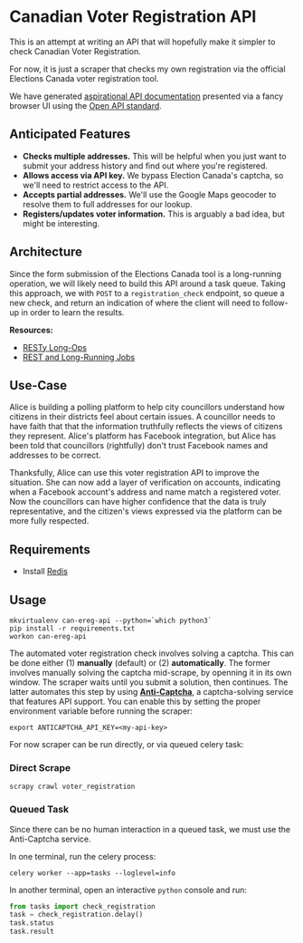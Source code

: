 # Canadian Voter Registration API

This is an attempt at writing an API that will hopefully make it
simpler to check Canadian Voter Registration.

For now, it is just a scraper that checks my own registration via the
official Elections Canada voter registration tool.

We have generated [aspirational API
documentation](http://petstore.swagger.io/?url=https://raw.githubusercontent.com/patcon/can-ereg-api/master/spec/swagger.json)
presented via a fancy browser UI using the [Open API
standard](https://www.openapis.org/).

## Anticipated Features

* **Checks multiple addresses.** This will be helpful when you just want to
  submit your address history and find out where you're registered.
* **Allows access via API key.** We bypass Election Canada's captcha, so we'll
  need to restrict access to the API.
* **Accepts partial addresses.** We'll use the Google Maps geocoder to
  resolve them to full addresses for our lookup.
* **Registers/updates voter information.** This is arguably a bad idea,
  but might be interesting.

## Architecture

Since the form submission of the Elections Canada tool is a long-running
operation, we will likely need to build this API around a task queue.
Taking this approach, we with `POST` to a `registration_check` endpoint,
so queue a new check, and return an indication of where the client will
need to follow-up in order to learn the results.

**Resources:**

* [RESTy Long-Ops](http://billhiggins.us/blog/2011/04/27/resty-long-ops/)
* [REST and Long-Running Jobs](http://farazdagi.com/blog/2014/rest-long-running-jobs/)

## Use-Case

Alice is building a polling platform to help city councillors understand
how citizens in their districts feel about certain issues. A councillor
needs to have faith that that the information truthfully reflects the
views of citizens they represent. Alice's platform has Facebook
integration, but Alice has been told that councillors (rightfully) don't
trust Facebook names and addresses to be correct.

Thanksfully, Alice can use this voter registration API to improve the
situation. She can now add a layer of verification on accounts,
indicating when a Facebook account's address and name match a registered
voter. Now the councillors can have higher confidence that the data is
truly representative, and the citizen's views expressed via the platform
can be more fully respected.

## Requirements

* Install [Redis](http://redis.io/topics/quickstart)

## Usage

    mkvirtualenv can-ereg-api --python=`which python3`
    pip install -r requirements.txt
    workon can-ereg-api

The automated voter registration check involves solving a captcha. This
can be done either (1) **manually** (default) or (2) **automatically**.
The former involves manually solving the captcha mid-scrape, by openning
it in its own window. The scraper waits until you submit a solution,
then continues. The latter automates this step by using
**[Anti-Captcha](https://anti-captcha.com)**, a captcha-solving service
that features API support. You can enable this by setting the
proper environment variable before running the scraper:

    export ANTICAPTCHA_API_KEY=<my-api-key>

For now scraper can be run directly, or via queued celery task:

### Direct Scrape

    scrapy crawl voter_registration

### Queued Task

Since there can be no human interaction in a queued task, we must use
the Anti-Captcha service.

In one terminal, run the celery process:

    celery worker --app=tasks --loglevel=info

In another terminal, open an interactive `python` console and run:

```py
from tasks import check_registration
task = check_registration.delay()
task.status
task.result
```
